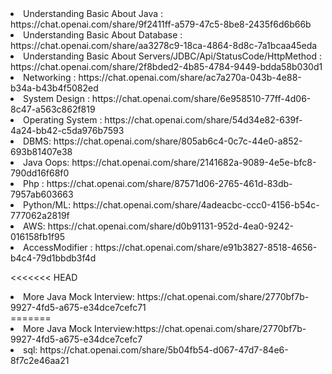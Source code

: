 <li>Understanding Basic About Java : https://chat.openai.com/share/9f2411ff-a579-47c5-8be8-2435f6d6b66b</li>
<li>Understanding Basic About Database : https://chat.openai.com/share/aa3278c9-18ca-4864-8d8c-7a1bcaa45eda</li>
<li>Understanding Basic About Servers/JDBC/Api/StatusCode/HttpMethod : https://chat.openai.com/share/2f8bded2-4b85-4784-9449-bdda58b030d1 </li>

<li>Networking : https://chat.openai.com/share/ac7a270a-043b-4e88-b34a-b43b4f5082ed</li>
<li>System Design : https://chat.openai.com/share/6e958510-77ff-4d06-8c47-a563c862f819</li>
<li>Operating System :  https://chat.openai.com/share/54d34e82-639f-4a24-bb42-c5da976b7593</li>
<li>DBMS: https://chat.openai.com/share/805ab6c4-0c7c-44e0-a852-693b81407e38</li>
<li>Java Oops: https://chat.openai.com/share/2141682a-9089-4e5e-bfc8-790dd16f68f0</li>

<li>Php : https://chat.openai.com/share/87571d06-2765-461d-83db-7957ab603663</li>
<li>Python/ML: https://chat.openai.com/share/4adeacbc-ccc0-4156-b54c-777062a2819f</li>
<li>AWS: https://chat.openai.com/share/d0b91131-952d-4ea0-9242-016158fb1f95</li>
<li>AccessModifier :  https://chat.openai.com/share/e91b3827-8518-4656-b4c4-79d1bbdb3f4d </li>

<<<<<<< HEAD
<li> More Java Mock Interview: https://chat.openai.com/share/2770bf7b-9927-4fd5-a675-e34dce7cefc71 </li>
=======
<li> More Java Mock Interview:https://chat.openai.com/share/2770bf7b-9927-4fd5-a675-e34dce7cefc7 </li>
<li> sql: https://chat.openai.com/share/5b04fb54-d067-47d7-84e6-8f7c2e46aa21 </li>

